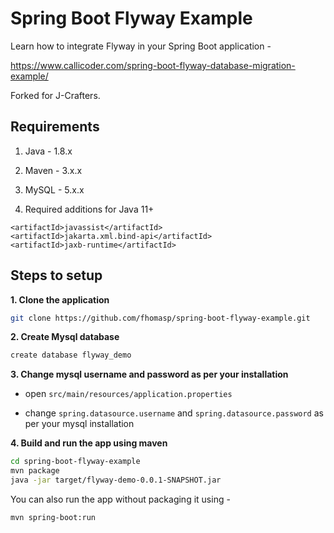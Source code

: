 # Spring Boot Flyway Example

Learn how to integrate Flyway in your Spring Boot application -

https://www.callicoder.com/spring-boot-flyway-database-migration-example/

Forked for J-Crafters.



## Requirements

1. Java - 1.8.x

2. Maven - 3.x.x

3. MySQL - 5.x.x

4. Required additions for Java 11+
````
<artifactId>javassist</artifactId>
<artifactId>jakarta.xml.bind-api</artifactId>
<artifactId>jaxb-runtime</artifactId>
````
## Steps to setup

**1. Clone the application**

```bash
git clone https://github.com/fhomasp/spring-boot-flyway-example.git
```

**2. Create Mysql database**
```bash
create database flyway_demo
```

**3. Change mysql username and password as per your installation**

+ open `src/main/resources/application.properties`

+ change `spring.datasource.username` and `spring.datasource.password` as per your mysql installation

**4. Build and run the app using maven**

```bash
cd spring-boot-flyway-example
mvn package
java -jar target/flyway-demo-0.0.1-SNAPSHOT.jar
```

You can also run the app without packaging it using -

```bash
mvn spring-boot:run
```